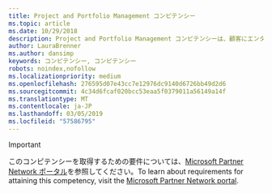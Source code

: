 ```yaml
---
title: Project and Portfolio Management コンピテンシー
ms.topic: article
ms.date: 10/29/2018
description: Project and Portfolio Management コンピテンシーは、顧客にエンタープライズ プロジェクト管理ソリューションを提供する能力を実証しているパートナー様を認識します。
author: LauraBrenner
ms.author: dansimp
keywords: コンピテンシー, コンピテンシー
robots: noindex,nofollow
ms.localizationpriority: medium
ms.openlocfilehash: 276595d07e43cc7e12976dc9140d6726bb49d2d6
ms.sourcegitcommit: 4c34d6fcaf020bcc53eaa5f0379011a56149a14f
ms.translationtype: MT
ms.contentlocale: ja-JP
ms.lasthandoff: 03/05/2019
ms.locfileid: "57586795"
---
```

>[!IMPORTANT]
><span data-ttu-id="be1b6-104">このコンピテンシーを取得するための要件については、[Microsoft Partner Network ポータル](https://partner.microsoft.com/membership/competencies)を参照してください。</span><span class="sxs-lookup"><span data-stu-id="be1b6-104">To learn about requirements for attaining this competency, visit the [Microsoft Partner Network portal](https://partner.microsoft.com/membership/competencies).</span></span>

<!--

# Project and Portfolio Management 
The Project and Portfolio Management competency recognizes partners who demonstrate the ability to deliver enterprise project management solutions to customers.

## Project and Portfolio Partner option
The Project and Portfolio Partner Option is ideal for partners that deliver enterprise-wide project and portfolio management in both on-premises and cloud environments. Complete all the steps within the option to attain the Project and Portfolio Management competency.

###Silver
1. Your organization must have **2** individuals pass the exam requirements.

    - **2** individuals must each pass all the following exams:

        * [74-343](https://www.microsoft.com/en-us/learning/exam-74-343.aspx): Managing Projects with Microsoft Project
        * [70-348](https://www.microsoft.com/en-us/learning/exam-70-348.aspx): Managing Projects and Portfolios with Microsoft PPM

###Gold
1. Your organization must have **4** individuals pass the exam requirements.

    - **4** individuals must each pass all the following exams:

        * [74-343](https://www.microsoft.com/en-us/learning/exam-74-343.aspx): Managing Projects with Microsoft Project
        * [70-348](https://www.microsoft.com/en-us/learning/exam-70-348.aspx): Managing Projects and Portfolios with Microsoft PPM

    **AND** 

    - **2** of the same **4** individuals must each pass the following exam:

        *  [70-339](https://www.microsoft.com/en-us/learning/exam-70-339.aspx): Managing Microsoft SharePoint Server 2016
-->